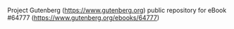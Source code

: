 Project Gutenberg (https://www.gutenberg.org) public repository for
eBook #64777 (https://www.gutenberg.org/ebooks/64777)
